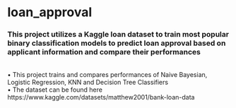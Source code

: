 # loan_approval
<h3>This project utilizes a Kaggle loan dataset to train most popular binary classification models to predict loan approval based on applicant information and compare their performances</h3>
</br>• This project trains and compares performances of Naive Bayesian, Logistic Regression, KNN and Decision Tree Classifiers 
</br>• The dataset can be found here https://www.kaggle.com/datasets/matthew2001/bank-loan-data
